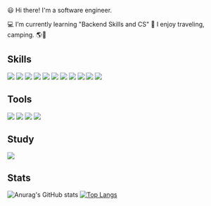 😃 Hi there! I'm a software engineer.

💻 I’m currently learning "Backend Skills and CS"
🧡 I enjoy traveling, camping. 🌎🛫

## Skills
<div>
<img src="https://img.shields.io/badge/Spring-6DB33F?style=plastic&logo=Spring&logoColor=white"/>
<img src="https://img.shields.io/badge/Spring%20Boot-6DB33F?style=plastic&logo=Spring%20boot&logoColor=white"/>
<img src="https://img.shields.io/badge/Java-57BCAD?style=plastic&logo=&logoColor=white"/>
<img src="https://img.shields.io/badge/gradle-02303A?style=plastic&logo=gradle&logoColor=white"/>
<img src="https://img.shields.io/badge/Maven-C71A36?style=plastic&logo=apachemaven&logoColor=white"/>
<img src="https://img.shields.io/badge/React-61DAFB?style=plastic&logo=React&logoColor=white"/>
<img src="https://img.shields.io/badge/JSP-F7DF1E?style=plastic&logo=&logoColor=white"/>
<img src="https://img.shields.io/badge/jQuery-0769AD?style=plastic&logo=jQuery&logoColor=white"/>
<img src="https://img.shields.io/badge/MySQL-4479A1?style=plastic&logo=MysQL&logoColor=white"/>
<img src="https://img.shields.io/badge/MariaDB-003545?style=plastic&logo=MariaDB&logoColor=white"/>
<img src="https://img.shields.io/badge/Oracle-F80000?style=plastic&logo=Oracle&logoColor=white"/>
</div>

## Tools
<div>
<img src="https://img.shields.io/badge/intellij%20IDEA-000000?style=plastic&logo=intellijidea&logoColor=white"/>
<img src="https://img.shields.io/badge/eclipse-2C2255?style=plastic&logo=eclipseide&logoColor=white"/>
<img src="https://img.shields.io/badge/Visual%20Studio%20Code-007ACC?style=plastic&logo=visualstudiocode&logoColor=white"/>
<img src="https://img.shields.io/badge/git-05032?style=plastic&logo=git&logoColor=white"/>
</div>

## Study
<div>
<a href="https://hhpluscertificateofcompletion.oopy.io/">
  <img src="https://static.spartacodingclub.kr/hanghae99/plus/completion/badge_purple.svg" />
</a>
</div>
  
## Stats
![Anurag's GitHub stats](https://github-readme-stats.vercel.app/api?username=anuraghazra&theme=cobalt&show_icons=true)
[![Top Langs](https://github-readme-stats.vercel.app/api/top-langs/?username=dev-jinius&theme=tokyonight&show_icons=true)](https://github.com/anuraghazra/github-readme-stats)
